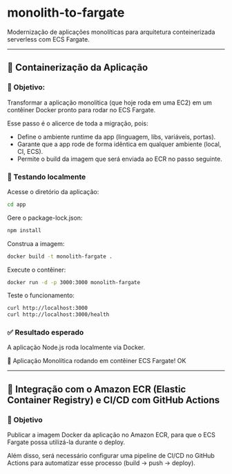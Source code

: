 # monolith-to-fargate

Modernização de aplicações monolíticas para arquitetura conteinerizada serverless com ECS Fargate.

---
## 🚀 Containerização da Aplicação

### 🎯 Objetivo:
Transformar a aplicação monolítica (que hoje roda em uma EC2) em um contêiner Docker pronto para rodar no ECS Fargate.

Esse passo é o alicerce de toda a migração, pois:
- Define o ambiente runtime da app (linguagem, libs, variáveis, portas).
- Garante que a app rode de forma idêntica em qualquer ambiente (local, CI, ECS).
- Permite o build da imagem que será enviada ao ECR no passo seguinte.

### 🧪 Testando localmente

Acesse o diretório da aplicação:

```bash
cd app
````

Gere o package-lock.json:

```bash
npm install
```

Construa a imagem:

```bash
docker build -t monolith-fargate .
```

Execute o contêiner:
```bash
docker run -d -p 3000:3000 monolith-fargate
```

Teste o funcionamento:
```bash
curl http://localhost:3000
curl http://localhost:3000/health
```

### ✅ Resultado esperado
A aplicação Node.js roda localmente via Docker.

🚀 Aplicação Monolítica rodando em contêiner ECS Fargate!
OK

---

## 🚀 Integração com o Amazon ECR (Elastic Container Registry) e CI/CD com GitHub Actions

### 🎯 Objetivo

Publicar a imagem Docker da aplicação no Amazon ECR, para que o ECS Fargate possa utilizá-la durante o deploy.

Além disso, será necessário configurar uma pipeline de CI/CD no GitHub Actions para automatizar esse processo (build → push → deploy).
